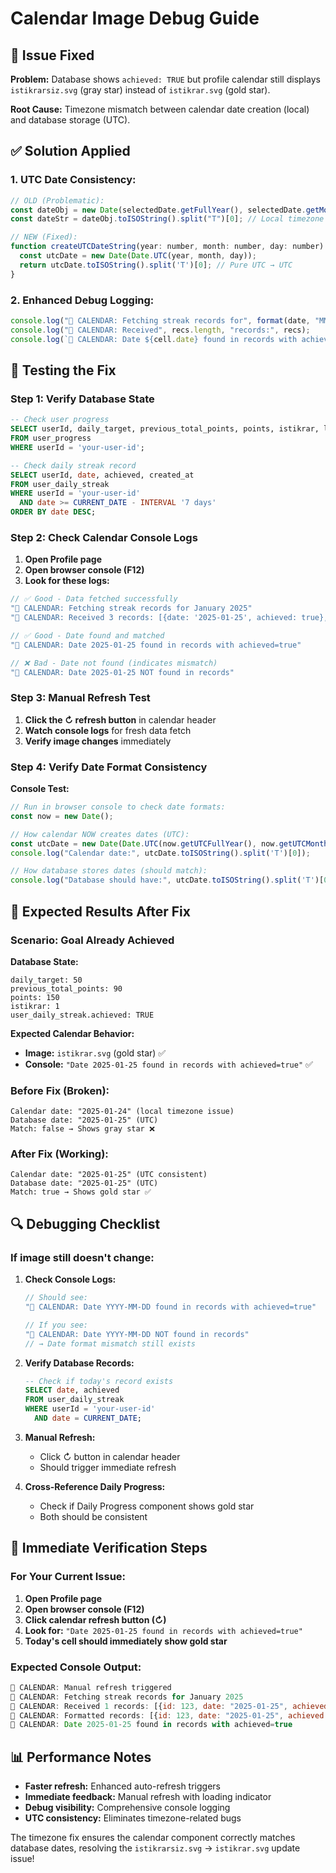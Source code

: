 # Calendar Image Debug Guide

## 🐛 **Issue Fixed**

**Problem:** Database shows `achieved: TRUE` but profile calendar still displays `istikrarsiz.svg` (gray star) instead of `istikrar.svg` (gold star).

**Root Cause:** Timezone mismatch between calendar date creation (local) and database storage (UTC).

## ✅ **Solution Applied**

### **1. UTC Date Consistency:**
```javascript
// OLD (Problematic):
const dateObj = new Date(selectedDate.getFullYear(), selectedDate.getMonth(), d);
const dateStr = dateObj.toISOString().split("T")[0]; // Local timezone → UTC conversion

// NEW (Fixed):  
function createUTCDateString(year: number, month: number, day: number): string {
  const utcDate = new Date(Date.UTC(year, month, day));
  return utcDate.toISOString().split('T')[0]; // Pure UTC → UTC
}
```

### **2. Enhanced Debug Logging:**
```javascript
console.log("📅 CALENDAR: Fetching streak records for", format(date, "MMMM yyyy"));
console.log("📅 CALENDAR: Received", recs.length, "records:", recs);
console.log(`📅 CALENDAR: Date ${cell.date} found in records with achieved=${achieved}`);
```

## 🧪 **Testing the Fix**

### **Step 1: Verify Database State**
```sql
-- Check user progress
SELECT userId, daily_target, previous_total_points, points, istikrar, last_streak_check
FROM user_progress 
WHERE userId = 'your-user-id';

-- Check daily streak record
SELECT userId, date, achieved, created_at
FROM user_daily_streak 
WHERE userId = 'your-user-id' 
  AND date >= CURRENT_DATE - INTERVAL '7 days'
ORDER BY date DESC;
```

### **Step 2: Check Calendar Console Logs**
1. **Open Profile page**
2. **Open browser console (F12)**
3. **Look for these logs:**

```javascript
// ✅ Good - Data fetched successfully
"📅 CALENDAR: Fetching streak records for January 2025"
"📅 CALENDAR: Received 3 records: [{date: '2025-01-25', achieved: true}, ...]"

// ✅ Good - Date found and matched
"📅 CALENDAR: Date 2025-01-25 found in records with achieved=true"

// ❌ Bad - Date not found (indicates mismatch)
"📅 CALENDAR: Date 2025-01-25 NOT found in records"
```

### **Step 3: Manual Refresh Test**
1. **Click the ↻ refresh button** in calendar header
2. **Watch console logs** for fresh data fetch
3. **Verify image changes** immediately

### **Step 4: Verify Date Format Consistency**

**Console Test:**
```javascript
// Run in browser console to check date formats:
const now = new Date();

// How calendar NOW creates dates (UTC):
const utcDate = new Date(Date.UTC(now.getUTCFullYear(), now.getUTCMonth(), now.getUTCDate()));
console.log("Calendar date:", utcDate.toISOString().split('T')[0]);

// How database stores dates (should match):
console.log("Database should have:", utcDate.toISOString().split('T')[0]);
```

## 🎯 **Expected Results After Fix**

### **Scenario: Goal Already Achieved**

**Database State:**
```
daily_target: 50
previous_total_points: 90  
points: 150
istikrar: 1
user_daily_streak.achieved: TRUE
```

**Expected Calendar Behavior:**
- **Image:** `istikrar.svg` (gold star) ✅
- **Console:** `"Date 2025-01-25 found in records with achieved=true"` ✅

### **Before Fix (Broken):**
```
Calendar date: "2025-01-24" (local timezone issue)
Database date: "2025-01-25" (UTC)
Match: false → Shows gray star ❌
```

### **After Fix (Working):**
```
Calendar date: "2025-01-25" (UTC consistent)  
Database date: "2025-01-25" (UTC)
Match: true → Shows gold star ✅
```

## 🔍 **Debugging Checklist**

### **If image still doesn't change:**

1. **Check Console Logs:**
   ```javascript
   // Should see:
   "📅 CALENDAR: Date YYYY-MM-DD found in records with achieved=true"
   
   // If you see:
   "📅 CALENDAR: Date YYYY-MM-DD NOT found in records"
   // → Date format mismatch still exists
   ```

2. **Verify Database Records:**
   ```sql
   -- Check if today's record exists
   SELECT date, achieved 
   FROM user_daily_streak 
   WHERE userId = 'your-user-id' 
     AND date = CURRENT_DATE;
   ```

3. **Manual Refresh:**
   - Click ↻ button in calendar header
   - Should trigger immediate refresh

4. **Cross-Reference Daily Progress:**
   - Check if Daily Progress component shows gold star
   - Both should be consistent

## 🚀 **Immediate Verification Steps**

### **For Your Current Issue:**

1. **Open Profile page**
2. **Open browser console (F12)**  
3. **Click calendar refresh button (↻)**
4. **Look for:** `"Date 2025-01-25 found in records with achieved=true"`
5. **Today's cell should immediately show gold star**

### **Expected Console Output:**
```javascript
📅 CALENDAR: Manual refresh triggered
📅 CALENDAR: Fetching streak records for January 2025
📅 CALENDAR: Received 1 records: [{id: 123, date: "2025-01-25", achieved: true}]
📅 CALENDAR: Formatted records: [{id: 123, date: "2025-01-25", achieved: true}]
📅 CALENDAR: Date 2025-01-25 found in records with achieved=true
```

## 📊 **Performance Notes**

- **Faster refresh:** Enhanced auto-refresh triggers
- **Immediate feedback:** Manual refresh with loading indicator  
- **Debug visibility:** Comprehensive console logging
- **UTC consistency:** Eliminates timezone-related bugs

The timezone fix ensures the calendar component correctly matches database dates, resolving the `istikrarsiz.svg` → `istikrar.svg` update issue! 